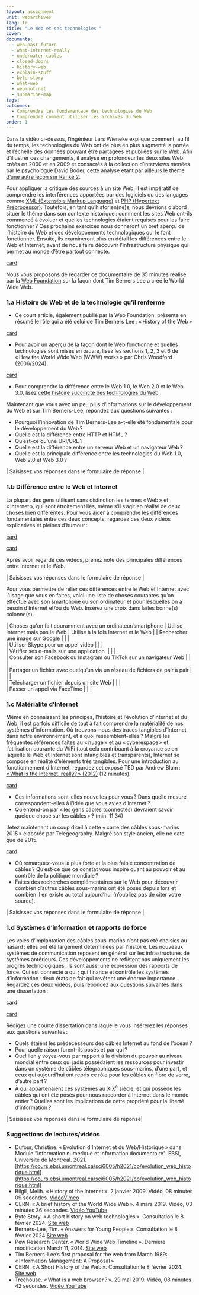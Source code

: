 ```yaml
---
layout: assignment
unit: webarchives
lang: fr
title: "Le Web et ses technologies "
cover:
documents:
  - web-past-future
  - what-internet-really
  - underwater-cables
  - closed-doors
  - history-web
  - explain-stuff
  - byte-story
  - what-web
  - web-not-net
  - submarine-map
tags:
outcomes:
  - Comprendre les fondamentaux des technologies du Web
  - Comprendre comment utiliser les archives du Web
order: 1
---
```

Dans la vidéo ci-dessus, l’ingénieur Lars Wieneke explique comment, au fil du temps, les technologies du Web ont de plus en plus augmenté la portée et l’échelle des données pouvant être partagées et publiées sur le Web. Afin d’illustrer ces changements, il analyse en profondeur les deux sites Web créés en 2000 et en 2009 et consacrés à la collection d’interviews menées par le psychologue David Boder, cette analyse étant par ailleurs le thème [d’une autre leçon sur Ranke.2](https://ranke2.uni.lu/fr/u/boder/). 

Pour appliquer la critique des sources à un site Web, il est impératif de comprendre les interférences apportées par des logiciels ou des langages comme [XML (Extensible Markup Language)](https://fr.wikipedia.org/wiki/Extensible_Markup_Language) et [PHP (Hypertext Preprocessor)](https://fr.wikipedia.org/wiki/PHP). Toutefois, en tant qu’historien(ne)s, nous devrions d’abord situer le thème dans son contexte historique&#x202F;: comment les sites Web ont-ils commencé à évoluer et quelles technologies étaient requises pour les faire fonctionner&#x202F;? Ces prochains exercices nous donneront un bref aperçu de l’histoire du Web et des développements technologiques qui le font fonctionner. Ensuite, ils examineront plus en détail les différences entre le Web et Internet, avant de nous faire découvrir l’infrastructure physique qui permet au monde d’être partout connecté.


[card](web-past-future)


Nous vous proposons de regarder ce documentaire de 35 minutes réalisé par la [Web Foundation](https://fr.wikipedia.org/wiki/World_Wide_Web_Foundation) sur la façon dont Tim Berners Lee a créé le World Wide Web.

<!-- more -->

<!-- briefing-student -->

### 1.a Histoire du Web et de la technologie qu’il renferme 
<!-- section-contents -->

-	Ce court article, également publié par la Web Foundation, présente en résumé le rôle qui a été celui de Tim Berners Lee&#x202F;: «&#x202F;History of the Web&#x202F;»

[card](history-web)

-	Pour avoir un aperçu de la façon dont le Web fonctionne et quelles technologies sont mises en œuvre, lisez les sections 1, 2, 3 et 6 de «&#x202F;How the World Wide Web (WWW) works&#x202F;» par Chris Woodford (2006/2024).

[card](explain-stuff)

-	Pour comprendre la différence entre le Web 1.0, le Web 2.0 et le Web 3.0, lisez [cette histoire succincte des technologies du Web](https://cours.ebsi.umontreal.ca/sci6005/h2021/co/evolution_web_historique.html)


Maintenant que vous avez un peu plus d’informations sur le développement du Web et sur Tim Berners-Lee, répondez aux questions suivantes :
- Pourquoi l’innovation de Tim Berners-Lee a-t-elle été fondamentale pour le développement du Web&#x202F;?
- Quelle est la différence entre HTTP et HTML&#x202F;?
- Qu’est-ce qu’une URI/URL&#x202F;?
- Quelle est la différence entre un serveur Web et un navigateur Web&#x202F;?
- Quelle est la principale différence entre les technologies du Web 1.0, Web 2.0 et Web 3.0&#x202F;?


| Saisissez vos réponses dans le formulaire de réponse |


<!-- section -->

### 1.b Différence entre le Web et Internet
<!-- section-contents -->

La plupart des gens utilisent sans distinction les termes «&#x202F;Web&#x202F;» et «&#x202F;Internet&#x202F;», qui sont étroitement liés, même s’il s’agit en réalité de deux choses bien différentes. Pour vous aider à comprendre les différences fondamentales entre ces deux concepts, regardez ces deux vidéos explicatives et pleines d’humour&#x202F;:

[card](what-web)

[card](web-not-net)

Après avoir regardé ces vidéos, prenez note des principales différences entre Internet et le Web.


| Saisissez vos réponses dans le formulaire de réponse |



Pour vous permettre de relier ces différences entre le Web et Internet avec l’usage que vous en faites, voici une liste de choses courantes qu’on effectue avec son smartphone ou son ordinateur et pour lesquelles on a besoin d’Internet et/ou du Web. Insérez une croix dans la/les bonne(s) colonne(s).


| Choses qu'on fait couramment avec un ordinateur/smartphone | Utilise Internet mais pas le Web | Utilise à la fois Internet et le Web |
| Rechercher une image sur Google	|  |  |  
| Utiliser Skype pour un appel vidéo |  |  |  
| Vérifier ses e-mails sur une application  |  |  |  
| Consulter son Facebook ou Instagram ou TikTok sur un navigateur Web |  |  |  
| Partager un fichier avec quelqu’un via un réseau de fichiers de pair à pair |  |  |  
| Télécharger un fichier depuis un site Web |  |  |  
| Passer un appel via FaceTime |  |  |  

<!-- section -->

### 1.c Matérialité d’Internet
<!-- section-contents -->

Même en connaissant les principes, l’histoire et l’évolution d’Internet et du Web, il est parfois difficile de tout à fait comprendre la matérialité de nos systèmes d’information. Où trouvons-nous des traces tangibles d’Internet dans notre environnement, et à quoi ressemblent-elles&#x202F;? Malgré les fréquentes références faites au «&#x202F;nuage&#x202F;» et au «&#x202F;cyberespace&#x202F;» et l’utilisation courante du WiFi (tout cela contribuant à la croyance selon laquelle le Web et Internet sont intangibles et transparents), Internet se compose en réalité d’éléments très tangibles. Pour une introduction au fonctionnement d’Internet, regardez cet exposé TED par Andrew Blum&#x202F;: [«&#x202F;What is the Internet, really?&#x202F;» (2012)](https://youtu.be/XE_FPEFpHt4) (12 minutes).

[card](what-internet-really)

- Ces informations sont-elles nouvelles pour vous&#x202F;? Dans quelle mesure correspondent-elles à l’idée que vous aviez d’Internet&#x202F;?
- Qu’entend-on par «&#x202F;les gens câblés (connectés) devraient savoir quelque chose sur les câbles&#x202F;»&#x202F;? (min. 11.34)

Jetez maintenant un coup d’œil à cette «&#x202F;carte des câbles sous-marins 2015&#x202F;» élaborée par Telegeography. Malgré son style ancien, elle ne date que de 2015.


[card](submarine-map)

- Où remarquez-vous la plus forte et la plus faible concentration de câbles&#x202F;? Qu’est-ce que ce constat vous inspire quant au pouvoir et au contrôle de la politique mondiale&#x202F;?
- Faites des recherches complémentaires sur le Web pour découvrir combien d’autres câbles sous-marins ont été posés depuis lors et combien il en existe au total aujourd’hui (n’oubliez pas de citer votre source).


| Saisissez vos réponses dans le formulaire de réponse |
<!-- section -->

### 1.d Systèmes d’information et rapports de force
<!-- section-contents -->

Les voies d’implantation des câbles sous-marins n’ont pas été choisies au hasard&#x202F;: elles ont été largement déterminées par l’histoire. Les nouveaux systèmes de communication reposent en général sur les infrastructures de systèmes antérieurs. Ces développements ne reflètent pas uniquement les progrès technologiques, ils sont aussi une expression des rapports de force. Qui est connecté à qui&#x202F;; qui finance et contrôle les systèmes d’information&#x202F;: deux états de fait qui revêtent une énorme importance. Regardez ces deux vidéos, puis répondez aux questions suivantes dans une dissertation&#x202F;:

[card](underwater-cables)

[card](closed-doors)

Rédigez une courte dissertation dans laquelle vous insérerez les réponses aux questions suivantes&#x202F;:
- Quels étaient les prédécesseurs des câbles Internet au fond de l’océan&#x202F;?
- Pour quelle raison furent-ils posés et par qui&#x202F;?
- Quel lien y voyez-vous par rapport à la division du pouvoir au niveau mondial entre ceux qui jadis possédaient les ressources pour investir dans un système de câbles télégraphiques sous-marins, d’une part, et ceux qui aujourd’hui ont repris ce rôle pour les câbles en fibre de verre, d’autre part&#x202F;?
- À qui appartenaient ces systèmes au XIX<sup>e</sup> siècle, et qui possède les câbles qui ont été posés pour nous raccorder à Internet dans le monde entier&#x202F;? Quelles sont les implications de cette propriété pour la liberté d’information&#x202F;?


| Saisissez vos réponses dans le formulaire de réponse|


<!-- section -->

### Suggestions de lectures/vidéos
<!-- section-contents -->

- Dufour, Christine. «&#x202F;Evolution d'Internet et du Web/Historique&#x202F;» dans Module "Information numérique et information documentaire". EBSI, Université de Montréal. 2021. [https://cours.ebsi.umontreal.ca/sci6005/h2021/co/evolution_web_historique.html](https://cours.ebsi.umontreal.ca/sci6005/h2021/co/evolution_web_historique.html) 
-	Bilgil, Melih. «&#x202F;History of the Internet&#x202F;». 2 janvier 2009. Vidéo, 08 minutes 09 secondes. [ VidéoVimeo](https://vimeo.com/2696386)
-	CERN. «&#x202F;A brief history of the World Wide Web&#x202F;». 4 mars 2019. Vidéo, 03 minutes 36 secondes. [Vidéo YouTube](https://www.youtube.com/watch?v=k0gvAyCubGQ&f)
-	Byte Story. «&#x202F;A short history on web technologies&#x202F;». Consultation le 8 février 2024. [Site web](https://thebytestory.com/2018/11/09/a-short-history-on-web-technologies/)
-	Berners-Lee, Tim. «&#x202F;Answers for Young People&#x202F;». Consultation le 8 février 2024 [Site web](https://www.w3.org/People/Berners-Lee/Kids.html)
-	Pew Research Center. «&#x202F;World Wide Web Timeline&#x202F;». Dernière modification  March 11, 2014. [Site web](https://www.pewresearch.org/internet/2014/03/11/world-wide-web-timeline/#2009)
-	Tim Berners-Lee’s first proposal for the web from March 1989: «&#x202F;Information Management: A Proposal&#x202F;»
-	CERN. «&#x202F;A Short History of the Web&#x202F;». Consultation le 8 février 2024. [Site web](https://home.cern/science/computing/birth-web/short-history-web)
-	Treehouse. «&#x202F;What is a web browser&#x202F;?&#x202F;». 29 mai 2019. Vidéo, 08 minutes 42 secondes. [Vidéo YouTube](https://www.youtube.com/watch?v=QzohDuGk4mM&)
<!-- briefing-teacher -->
